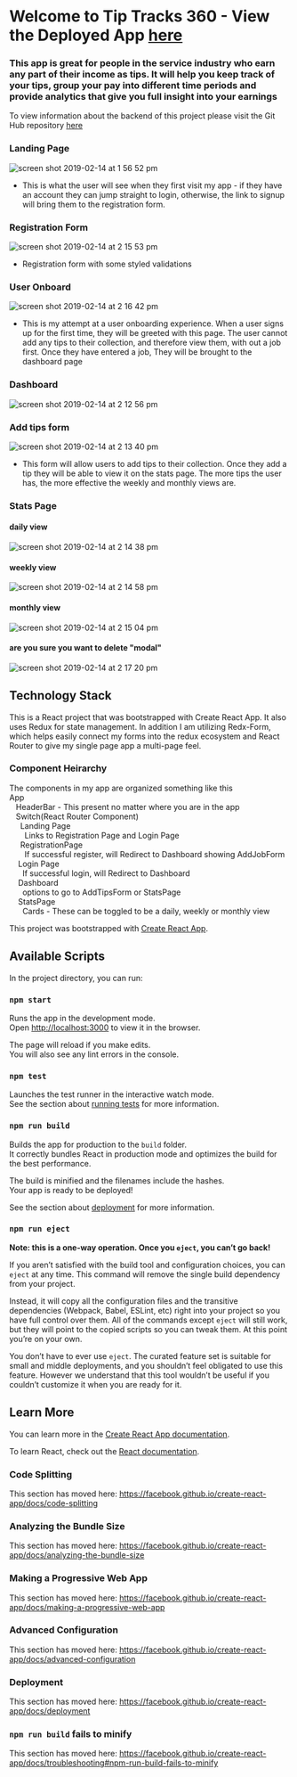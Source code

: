 # Welcome to Tip Tracks 360 - View the Deployed App [here](https://tips-app-client.herokuapp.com/)
### This app is great for people in the service industry who earn any part of their income as tips. It will help you keep track of your tips, group your pay into different time periods and provide analytics that give you full insight into your earnings

To view information about the backend of this project please visit the Git Hub repository [here](https://github.com/thinkful-ei27/peter-capstone-server/)

### Landing Page
![screen shot 2019-02-14 at 1 56 52 pm](https://user-images.githubusercontent.com/34561773/52879107-638cba80-312c-11e9-97ba-2b67887b8a58.png)
  - This is what the user will see when they first visit my app - if they have an account they can jump straight to login, otherwise, the link to signup will bring them to the registration form.
### Registration Form
![screen shot 2019-02-14 at 2 15 53 pm](https://user-images.githubusercontent.com/34561773/52879311-cda55f80-312c-11e9-9a70-30ffe1cfc352.png) 
   - Registration form with some styled validations

### User Onboard
![screen shot 2019-02-14 at 2 16 42 pm](https://user-images.githubusercontent.com/34561773/52879371-fa597700-312c-11e9-9051-adc474f2976e.png)
  - This is my attempt at a user onboarding experience. When a user signs up for the first time, they will be greeted with this page. The user cannot add any tips to their collection, and therefore view them, with out a job first. Once they have entered a job, They will be brought to the dashboard page

### Dashboard
![screen shot 2019-02-14 at 2 12 56 pm](https://user-images.githubusercontent.com/34561773/52879475-3391e700-312d-11e9-99d9-6d99bf79e118.png)

### Add tips form
![screen shot 2019-02-14 at 2 13 40 pm](https://user-images.githubusercontent.com/34561773/52879493-42789980-312d-11e9-9ae7-a0b6a2e0ef2c.png)
  - This form will allow users to add tips to their collection. Once they add a tip they will be able to view it on the stats page. The more tips the user has, the more effective the weekly and monthly views are.

### Stats Page
#### daily view
![screen shot 2019-02-14 at 2 14 38 pm](https://user-images.githubusercontent.com/34561773/52879516-56240000-312d-11e9-99d1-0f0917a4ea74.png)
#### weekly view
![screen shot 2019-02-14 at 2 14 58 pm](https://user-images.githubusercontent.com/34561773/52879549-6fc54780-312d-11e9-8cdc-480c9084da43.png)
#### monthly view
![screen shot 2019-02-14 at 2 15 04 pm](https://user-images.githubusercontent.com/34561773/52879614-91beca00-312d-11e9-98d2-9cdcc7f773d6.png)
#### are you sure you want to delete "modal"
![screen shot 2019-02-14 at 2 17 20 pm](https://user-images.githubusercontent.com/34561773/52879635-a1d6a980-312d-11e9-9588-b474b9068bee.png)

## Technology Stack
This is a React project that was bootstrapped with Create React App. It also uses Redux for state management. In addition I am utilizing Redx-Form, which helps easily connect my forms into the redux ecosystem and React Router to give my single page app a multi-page feel.

### Component Heirarchy
 The components in my app are organized something like this<br/>
   App<br/>
   &nbsp;&nbsp; HeaderBar - This present no matter where you are in the app<br/>
   &nbsp;&nbsp; Switch(React Router Component)<br/>
   &nbsp;&nbsp;&nbsp;&nbsp; Landing Page<br/>
   &nbsp;&nbsp;&nbsp;&nbsp;&nbsp;&nbsp; Links to Registration Page and Login Page<br/>
   &nbsp;&nbsp;&nbsp;&nbsp; RegistrationPage<br/>
   &nbsp;&nbsp;&nbsp;&nbsp;&nbsp;&nbsp; If successful register, will Redirect to Dashboard showing AddJobForm<br/>
   &nbsp;&nbsp;&nbsp;&nbsp;Login Page<br/>
   &nbsp;&nbsp;&nbsp;&nbsp;&nbsp;&nbsp;If successful login, will Redirect to Dashboard<br/>
   &nbsp;&nbsp;&nbsp;&nbsp;Dashboard<br/>
   &nbsp;&nbsp;&nbsp;&nbsp;&nbsp;&nbsp;options to go to AddTipsForm or StatsPage<br/>
   &nbsp;&nbsp;&nbsp;&nbsp;StatsPage<br/>
   &nbsp;&nbsp;&nbsp;&nbsp;&nbsp;&nbsp;Cards - These can be toggled to be a daily, weekly or monthly view<br/>

This project was bootstrapped with [Create React App](https://github.com/facebook/create-react-app).

## Available Scripts

In the project directory, you can run:

### `npm start`

Runs the app in the development mode.<br>
Open [http://localhost:3000](http://localhost:3000) to view it in the browser.

The page will reload if you make edits.<br>
You will also see any lint errors in the console.

### `npm test`

Launches the test runner in the interactive watch mode.<br>
See the section about [running tests](https://facebook.github.io/create-react-app/docs/running-tests) for more information.

### `npm run build`

Builds the app for production to the `build` folder.<br>
It correctly bundles React in production mode and optimizes the build for the best performance.

The build is minified and the filenames include the hashes.<br>
Your app is ready to be deployed!

See the section about [deployment](https://facebook.github.io/create-react-app/docs/deployment) for more information.

### `npm run eject`

**Note: this is a one-way operation. Once you `eject`, you can’t go back!**

If you aren’t satisfied with the build tool and configuration choices, you can `eject` at any time. This command will remove the single build dependency from your project.

Instead, it will copy all the configuration files and the transitive dependencies (Webpack, Babel, ESLint, etc) right into your project so you have full control over them. All of the commands except `eject` will still work, but they will point to the copied scripts so you can tweak them. At this point you’re on your own.

You don’t have to ever use `eject`. The curated feature set is suitable for small and middle deployments, and you shouldn’t feel obligated to use this feature. However we understand that this tool wouldn’t be useful if you couldn’t customize it when you are ready for it.

## Learn More

You can learn more in the [Create React App documentation](https://facebook.github.io/create-react-app/docs/getting-started).

To learn React, check out the [React documentation](https://reactjs.org/).

### Code Splitting

This section has moved here: https://facebook.github.io/create-react-app/docs/code-splitting

### Analyzing the Bundle Size

This section has moved here: https://facebook.github.io/create-react-app/docs/analyzing-the-bundle-size

### Making a Progressive Web App

This section has moved here: https://facebook.github.io/create-react-app/docs/making-a-progressive-web-app

### Advanced Configuration

This section has moved here: https://facebook.github.io/create-react-app/docs/advanced-configuration

### Deployment

This section has moved here: https://facebook.github.io/create-react-app/docs/deployment

### `npm run build` fails to minify

This section has moved here: https://facebook.github.io/create-react-app/docs/troubleshooting#npm-run-build-fails-to-minify
